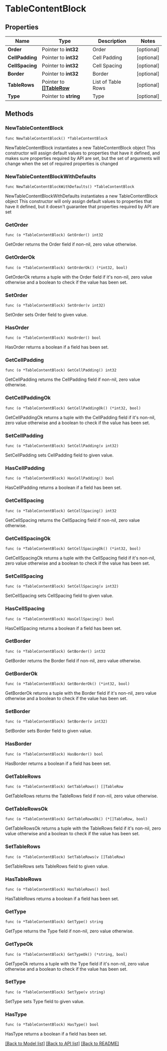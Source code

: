 # TableContentBlock

## Properties

Name | Type | Description | Notes
------------ | ------------- | ------------- | -------------
**Order** | Pointer to **int32** | Order | [optional] 
**CellPadding** | Pointer to **int32** | Cell Padding | [optional] 
**CellSpacing** | Pointer to **int32** | Cell Spacing | [optional] 
**Border** | Pointer to **int32** | Border | [optional] 
**TableRows** | Pointer to [**[]TableRow**](TableRow.md) | List of Table Rows | [optional] 
**Type** | Pointer to **string** | Type | [optional] 

## Methods

### NewTableContentBlock

`func NewTableContentBlock() *TableContentBlock`

NewTableContentBlock instantiates a new TableContentBlock object
This constructor will assign default values to properties that have it defined,
and makes sure properties required by API are set, but the set of arguments
will change when the set of required properties is changed

### NewTableContentBlockWithDefaults

`func NewTableContentBlockWithDefaults() *TableContentBlock`

NewTableContentBlockWithDefaults instantiates a new TableContentBlock object
This constructor will only assign default values to properties that have it defined,
but it doesn't guarantee that properties required by API are set

### GetOrder

`func (o *TableContentBlock) GetOrder() int32`

GetOrder returns the Order field if non-nil, zero value otherwise.

### GetOrderOk

`func (o *TableContentBlock) GetOrderOk() (*int32, bool)`

GetOrderOk returns a tuple with the Order field if it's non-nil, zero value otherwise
and a boolean to check if the value has been set.

### SetOrder

`func (o *TableContentBlock) SetOrder(v int32)`

SetOrder sets Order field to given value.

### HasOrder

`func (o *TableContentBlock) HasOrder() bool`

HasOrder returns a boolean if a field has been set.

### GetCellPadding

`func (o *TableContentBlock) GetCellPadding() int32`

GetCellPadding returns the CellPadding field if non-nil, zero value otherwise.

### GetCellPaddingOk

`func (o *TableContentBlock) GetCellPaddingOk() (*int32, bool)`

GetCellPaddingOk returns a tuple with the CellPadding field if it's non-nil, zero value otherwise
and a boolean to check if the value has been set.

### SetCellPadding

`func (o *TableContentBlock) SetCellPadding(v int32)`

SetCellPadding sets CellPadding field to given value.

### HasCellPadding

`func (o *TableContentBlock) HasCellPadding() bool`

HasCellPadding returns a boolean if a field has been set.

### GetCellSpacing

`func (o *TableContentBlock) GetCellSpacing() int32`

GetCellSpacing returns the CellSpacing field if non-nil, zero value otherwise.

### GetCellSpacingOk

`func (o *TableContentBlock) GetCellSpacingOk() (*int32, bool)`

GetCellSpacingOk returns a tuple with the CellSpacing field if it's non-nil, zero value otherwise
and a boolean to check if the value has been set.

### SetCellSpacing

`func (o *TableContentBlock) SetCellSpacing(v int32)`

SetCellSpacing sets CellSpacing field to given value.

### HasCellSpacing

`func (o *TableContentBlock) HasCellSpacing() bool`

HasCellSpacing returns a boolean if a field has been set.

### GetBorder

`func (o *TableContentBlock) GetBorder() int32`

GetBorder returns the Border field if non-nil, zero value otherwise.

### GetBorderOk

`func (o *TableContentBlock) GetBorderOk() (*int32, bool)`

GetBorderOk returns a tuple with the Border field if it's non-nil, zero value otherwise
and a boolean to check if the value has been set.

### SetBorder

`func (o *TableContentBlock) SetBorder(v int32)`

SetBorder sets Border field to given value.

### HasBorder

`func (o *TableContentBlock) HasBorder() bool`

HasBorder returns a boolean if a field has been set.

### GetTableRows

`func (o *TableContentBlock) GetTableRows() []TableRow`

GetTableRows returns the TableRows field if non-nil, zero value otherwise.

### GetTableRowsOk

`func (o *TableContentBlock) GetTableRowsOk() (*[]TableRow, bool)`

GetTableRowsOk returns a tuple with the TableRows field if it's non-nil, zero value otherwise
and a boolean to check if the value has been set.

### SetTableRows

`func (o *TableContentBlock) SetTableRows(v []TableRow)`

SetTableRows sets TableRows field to given value.

### HasTableRows

`func (o *TableContentBlock) HasTableRows() bool`

HasTableRows returns a boolean if a field has been set.

### GetType

`func (o *TableContentBlock) GetType() string`

GetType returns the Type field if non-nil, zero value otherwise.

### GetTypeOk

`func (o *TableContentBlock) GetTypeOk() (*string, bool)`

GetTypeOk returns a tuple with the Type field if it's non-nil, zero value otherwise
and a boolean to check if the value has been set.

### SetType

`func (o *TableContentBlock) SetType(v string)`

SetType sets Type field to given value.

### HasType

`func (o *TableContentBlock) HasType() bool`

HasType returns a boolean if a field has been set.


[[Back to Model list]](../README.md#documentation-for-models) [[Back to API list]](../README.md#documentation-for-api-endpoints) [[Back to README]](../README.md)


